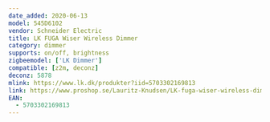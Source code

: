 ```yaml
---
date_added: 2020-06-13
model: 545D6102
vendor: Schneider Electric 
title: LK FUGA Wiser Wireless Dimmer
category: dimmer
supports: on/off, brightness
zigbeemodel: ['LK Dimmer']
compatible: [z2m, deconz]
deconz: 5878
mlink: https://www.lk.dk/produkter?iid=5703302169813
link: https://www.proshop.se/Lauritz-Knudsen/LK-fuga-wiser-wireless-dimmer-1m-white/2929893
EAN:
  - 5703302169813
---
```

